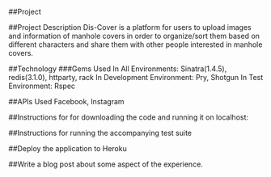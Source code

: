 ##Project

##Project Description
Dis-Cover is a platform for users to upload images and information of manhole covers in order to organize/sort them based on different characters and share them with other people interested in manhole covers.

##Technology
###Gems Used
In All Environments: Sinatra(1.4.5), redis(3.1.0), httparty, rack
In Development Environment: Pry, Shotgun
In Test Environment: Rspec

##APIs Used
Facebook, Instagram

##Instructions for for downloading the code and running it on localhost:

##Instructions for running the accompanying test suite

##Deploy the application to Heroku


##Write a blog post about some aspect of the experience.
